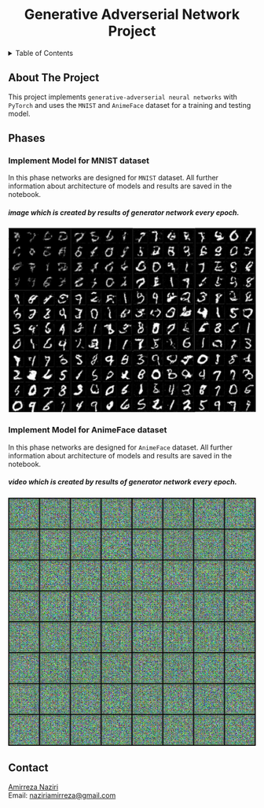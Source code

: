 <div align="center">
  
  <h1 align="center">Generative Adverserial Network Project</h1>
</div>

<details>
  <summary>Table of Contents</summary>
  <ol>
    <li>
      <a href="#about-the-project">About The Project</a>
    </li>
    <li>
      <a href="#Phases">Phases</a>
      <ul>
        <li><a href="#Phase1">Impelent Model for MNIST dataset</a></li>
        <li><a href="#Phase2">Impelent Model for AnimeFace dataset</a></li>
      </ul>
    </li>
    <li><a href="#contact">Contact</a></li> 
  </ol>
</details>

## About The Project
This project implements `generative-adverserial neural networks` with `PyTorch` and uses the `MNIST` and `AnimeFace` dataset for a training and testing model. 


## Phases  

<h3 id="Phase1">Implement Model for MNIST dataset</h3>  

In this phase networks are designed for `MNIST` dataset. All further information about architecture of models and results are saved in the notebook.  

##### image which is created by results of generator network every epoch.  

![Example Run](./mnist-result.png)

<h3 id="Phase2">Implement Model for AnimeFace dataset</h3>  
  
In this phase networks are designed for `AnimeFace` dataset. All further information about architecture of models and results are saved in the notebook.  

##### video which is created by results of generator network every epoch.  

![Example Run](./gans_training.gif)



## Contact
[Amirreza Naziri](https://github.com/Amir79Naziri)  
Email: naziriamirreza@gmail.com  



